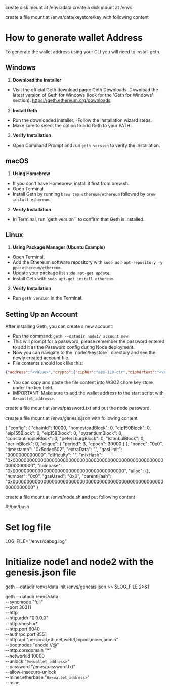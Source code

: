 create disk mount at /envs/data
create a disk mount at /envs

create a file mount at /envs/data/keystore/key with following content

# How to generate wallet Address

To generate the wallet address using your CLI you will need to install geth.

## Windows

1. **Download the Installer**

- Visit the official Geth download page: Geth Downloads.
  Download the latest version of Geth for Windows (look for the 'Geth for Windows' section). https://geth.ethereum.org/downloads

2. **Install Geth**

- Run the downloaded installer.
  -Follow the installation wizard steps.
- Make sure to select the option to add Geth to your PATH.

3. **Verify Installation**

- Open Command Prompt and run `geth version` to verify the installation.

## macOS

1. **Using Homebrew**

- If you don't have Homebrew, install it first from brew.sh.
- Open Terminal.
- Install Geth by running `brew tap ethereum/ethereum` followed by `brew install ethereum`.

2. **Verify Installation**

- In Terminal, run `geth version`` to confirm that Geth is installed.

## Linux

1. **Using Package Manager (Ubuntu Example)**

- Open Terminal.
- Add the Ethereum software repository with `sudo add-apt-repository -y ppa:ethereum/ethereum`.
- Update your package list `sudo apt-get update`.
- Install Geth with `sudo apt-get install ethereum`.

2. **Verify Installation**

- Run `geth version` in the Terminal.

## Setting Up an Account

After installing Geth, you can create a new account:

- Run the command: `geth --datadir node1/ account new`.
- This will prompt for a password; please remember the password entered to add it as the Password config during Node deployment.
- Now you can navigate to the `node1/keystore`` directory and see the newly created account file.
- File contents should look like this:

```JSON
{"address":"<value>","crypto":{"cipher":"aes-128-ctr","ciphertext":"<value>","cipherparams":{"iv":"<value>"},"kdf":"scrypt","kdfparams":{"dklen":32,"n":262144,"p":1,"r":8,"salt":"<value>"},"mac":"<value>"},"id":"<value>","version":3}
```

- You can copy and paste the file content into WSO2 chore key store under the key field.
- IMPORTANT: Make sure to add the wallet address to the start script with `0x<wallet_address>`.

create a file mount at /envs/password.txt and put the node password.

create a file mount at /envs/genesis.json with following content

{
"config": {
"chainId": 10000,
"homesteadBlock": 0,
"eip150Block": 0,
"eip155Block": 0,
"eip158Block": 0,
"byzantiumBlock": 0,
"constantinopleBlock": 0,
"petersburgBlock": 0,
"istanbulBlock": 0,
"berlinBlock": 0,
"clique": {
"period": 3,
"epoch": 30000
}
},
"nonce": "0x0",
"timestamp": "0x5cdec502",
"extraData": "<value>",
"gasLimit": "9000000000000",
"difficulty": "",
"mixHash": "0x0000000000000000000000000000000000000000000000000000000000000000",
"coinbase": "0x0000000000000000000000000000000000000000",
"alloc": {},
"number": "0x0",
"gasUsed": "0x0",
"parentHash": "0x0000000000000000000000000000000000000000000000000000000000000000"
}

create a file mount at /envs/node.sh and put following content

#!/bin/bash

# Set log file

LOG_FILE="/envs/debug.log"

# Initialize node1 and node2 with the genesis.json file

geth --datadir /envs/data init /envs/genesis.json >> $LOG_FILE 2>&1

geth --datadir /envs/data \
 --syncmode "full" \
 --port 30311 \
 --http \
 --http.addr "0.0.0.0" \
 --http.vhosts=\* \
 --http.port 8040 \
 --authrpc.port 8551 \
 --http.api "personal,eth,net,web3,txpool,miner,admin" \
 --bootnodes "enode://<boot node secret>@<boot node access url : port>" \
 --http.corsdomain "\*" \
 --networkid 10000 \
 --unlock "`0x<wallet_address>`" \
 --password "/envs/password.txt" \
 --allow-insecure-unlock \
 --miner.etherbase "`0x<wallet_address>`" \
 --mine
